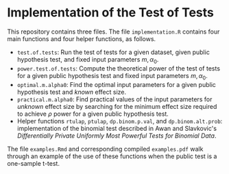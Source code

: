 # Implementation of the Test of Tests

This repository contains three files. The file `implementation.R` contains four main functions and four helper functions, as follows.
* `test.of.tests`: Run the test of tests for a given dataset, given public hypothesis test, and fixed input parameters $m, \alpha_0$.
* `power.test.of.tests`: Compute the theoretical power of the test of tests for a given public hypothesis test and fixed input parameters $m,\alpha_0$.
* `optimal.m.alpha0`: Find the optimal input parameters for a given public hypothesis test and *known* effect size.
* `practical.m.alpha0`: Find practical values of the input parameters for *unknown* effect size by searching for the minimum effect size required to achieve $\rho$ power for a given public hypothesis test.
* Helper functions `rtulap`, `ptulap`, `dp.binom.p.val`, and `dp.binom.alt.prob`: implementation of the binomial test described in Awan and Slavkovic's *Differentially Private Uniformly Most Powerful Tests for Binomial Data*.

The file `examples.Rmd` and corresponding compiled `examples.pdf` walk through an example of the use of these functions when the public test is a one-sample t-test.
